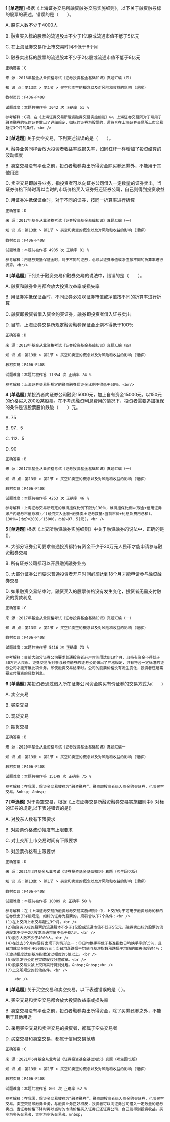 **1 [单选题]** 根据《上海证券交易所融资融券交易实施细则》，以下关于融资融券标的股票的表述，错误的是（&emsp;&emsp;）。

A. 股东人数不少于4000人

B. 融资买入标的股票的流通股本不少于1亿股或流通市值不低于5亿元

C. 在上海证券交易所上市交易时间不低于6个月

D. 融券卖出标的股票的流通股本不少于2亿股或流通市值不低于8亿元

```
正确答案：C

来 源：2016年基金从业资格考试《证券投资基金基础知识》真题汇编（五）

知 识 点：第13章 > 第1节 > 买空和卖空的概念以及对风险和收益的影响 (理解)

教材页码：P406-P408

试题难度：本题共被作答 3042 次 正确率 51 %

参考解释：C项，在《上海证券交易所融资融券交易实施细则》中，上海证券交易所对于可用于融资融券的标的证券做出了详细规定，如标的证券为股票的，须符合在上海证券交易所上市交易超过3个月的条件。<br />
```


**2 [单选题]** 关于卖空交易，下列表述错误的是（　　）。

A. 融券业务同样会放大投资者收益率或损失率，如同杠杆一样增加了投资结算的波动幅度

B. 卖空交易没有平仓之前，投资者融券卖出所得资金除买券还券外，不能用于其他用途

C. 卖空交易即融券业务，指投资者可以向证券公司借入一定数量的证券卖出，当证券价格下降时再以当时的市场价格买入证券归还证券公司，自己则得到投资收益

D. 用证券冲抵保证金时，对于不同的证券，按同一折算率进行折算<br/>

```
正确答案：D

来 源：2017年基金从业资格考试《证券投资基金基础知识》真题汇编（一）

知 识 点：第13章 > 第1节 > 买空和卖空的概念以及对风险和收益的影响 (理解)

教材页码：P406-P408

试题难度：本题共被作答 4985 次 正确率 81 %

参考解释：用证券充抵保证金时，对于不同的证券，必须以证券市值或净值按不同的折算率进行折算。<br/>
```


**3 [单选题]** 下列关于融资交易和融券交易的说法中，错误的是（　　）。

A. 融资和融券业务都会放大投资收益率或损失率

B. 用证券冲抵保证金时，不同证券必须以证券市值或净值按不同的折算率进行折算

C. 融资即投资者借入资金购买证券，融券即投资者借入证券卖出

D. 目前，上海证券交易所规定融资融券保证金比例不得低于100％<br/>

```
正确答案：D

来 源：2018年基金从业资格考试《证券投资基金基础知识》真题汇编（四）

知 识 点：第13章 > 第1节 > 买空和卖空的概念以及对风险和收益的影响 (理解)

教材页码：P406-P408

试题难度：本题共被作答 11854 次 正确率 74 %

参考解释：上海证券交易所规定的融资融券保证金比例不得低于50％。<br/>
```


**4 [单选题]** 某投资者向证券公司融资15000元，加上自有资金15000元。以150元的价格买入200股某股票。在不考虑融资利息费用的情况下，投资者需要追加担保的条件是该股票股价跌破（&emsp;&emsp;）元。

A. 75

B. 97．5

C. 112．5

D. 90

```
正确答案：B

来 源：2017年基金从业资格考试《证券投资基金基础知识》真题汇编（一）

知 识 点：第13章 > 第1节 > 买空和卖空的概念以及对风险和收益的影响 (理解)

教材页码：P406-P408

试题难度：本题共被作答 4263 次 正确率 46 %

参考解释：上海证券交易所规定的维持担保比例下限为130％，维持担保比例=(现金+信用证券账户内证券市值总和)／(融资买入金额+融券卖出证券数量×当前市价+利息及费用总和)。130％=(市价×200)／15000，市价=97．5(元)。<br />
```


**5 [单选题]** 根据《上交所融资融券实施细则》中关于融资融券的说法中，正确的是()。

A. 大部分证券公司要求普通投资都持有资金不少于30万元人民币才能申请参与融资融券交易

B. 所有证券公司都可以开展融资融券业务

C. 大部分证券公司要求普通投资者开户时间必须达到18个月才能申请参与融资融券交易

D. 如果融资交易结束时，融资买入的股票价格没有发生变化，投资者无需支付融资的贷款利息 

```
正确答案：C

来 源：2017年基金从业资格考试《证券投资基金基础知识》真题汇编（一）

知 识 点：第13章 > 第1节 > 买空和卖空的概念以及对风险和收益的影响 (理解)

教材页码：P406-P408

试题难度：本题共被作答 5416 次 正确率 73 %

参考解释：目前大部分证券公司要求普通投资者开户时间须达到18个月，且持有资金不得低于50万元人民币。证券交易所对参与融资融券的证券公司做出了严格规定，只有符合一定标准的证券公司才能开展此项业务。即使融资交易结束时，公司的股票价格没有发生变化，投资者还是需要支付融资的贷款利息。
```


**6 [单选题]** 某投资者通过借入所在证券公司资金购买有价证券的交易方式为(&emsp;&emsp;)

A. 卖空交易

B. 买空交易

C. 现货交易

D. 期货交易

```
正确答案：B

来 源：2020年基金从业资格考试《证券投资基金基础知识》真题汇编一

知 识 点：第13章 > 第1节 > 买空和卖空的概念以及对风险和收益的影响 (理解)

教材页码：P406-P408

试题难度：本题共被作答 15149 次 正确率 75 %

参考解释：在我国，保证金交易被称为“融资融券”。融资即投资者借入资金购买证券，也叫买空交易。&nbsp; &nbsp;
```


**7 [单选题]** 对于卖空交易，根据《上海证券交易所融资融券交易实施细则中》对标的证券的规定,以下表述错误的是()

A. 对股东人数有下限要求

B. 对股票价格波动幅度有上限要求

C. 对上交所上市交易时间有下限要求

D. 对股票价格有上限要求

```
正确答案：D

来 源：2021年3月基金从业考试《证券投资基金基础知识》真题（考生回忆版）

知 识 点：第13章 > 第1节 > 买空和卖空的概念以及对风险和收益的影响 (理解)

教材页码：P406-P408

试题难度：本题共被作答 10089 次 正确率 58 %

参考解释：在《上海证券交易所融资融券交易实施细则》中，上交所对于可用于融资融券的标的证券做出了详细规定，如标的证券为股票的，须符合以下7个条件：<br />
(1)在上交所上市交易超过3个月。<br />
(2)融资买入标的股票的流通股本不少于1亿股或流通市值不低于5亿元，融券卖出标的股票的流通股本不少于2亿股或流通市值不低于8亿元。<br />
(3)股东人数不少于4000人。<br />
(4)在过去3个月内没有出现下列情形之一：①日均换手率低于基准指数日均换手率的l5％，且日均成交金额小于5000万元；②日均涨跌幅平均值与基准指数涨跌幅平均值的偏离值超过4％；③波动幅度达到基准指数波动幅度的5倍以上。<br />
(5)股票发行公司已完成股权分置改革。<br />
(6)股票交易未被上交所实行特别处理。&nbsp;&nbsp;<br />
(7)上交所规定的其他条件。<br />

	<br />

```


**8 [单选题]** 关于买空交易和卖空交易，以下表述错误的是（ ）。

A. 买空交易和卖空交易都会放大投资收益率或损失率

B. 卖空交易没有平仓之前，投资者融券卖出所得资金，除了买券还券之外，不能用于其他用途

C.  采用买空交易和卖空交易的投资者，都属于空头交易者

D. 买空交易和卖空交易，都属于信用交易范畴

```
正确答案：C

来 源：2021年6月基金从业考试《证券投资基金基础知识》真题（考生回忆版）

知 识 点：第13章 > 第1节 > 买空和卖空的概念以及对风险和收益的影响 (理解)

教材页码：P406-P408

试题难度：本题共被作答 801 次 正确率 62 %

参考解释：在我国，保证金交易被称为“融资融券”。融资即投资者借入资金购买证券，也叫买空交易。卖空交易即融券业务，与融资业务正好相反，投资者可以向证券公司借入一定数量的证券卖出，当证券价格下降时再以当时的市场价格买入证券归还证券公司，自己则得到投资收益。买空为多头交易者，卖空为空头交易者。&nbsp;
```

